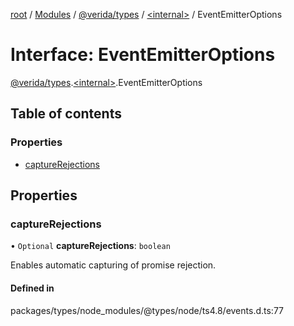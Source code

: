 [root](../README.md) / [Modules](../modules.md) / [@verida/types](../modules/verida_types.md) / [<internal\>](../modules/verida_types._internal_.md) / EventEmitterOptions

# Interface: EventEmitterOptions

[@verida/types](../modules/verida_types.md).[<internal\>](../modules/verida_types._internal_.md).EventEmitterOptions

## Table of contents

### Properties

- [captureRejections](verida_types._internal_.EventEmitterOptions.md#capturerejections)

## Properties

### captureRejections

• `Optional` **captureRejections**: `boolean`

Enables automatic capturing of promise rejection.

#### Defined in

packages/types/node_modules/@types/node/ts4.8/events.d.ts:77

